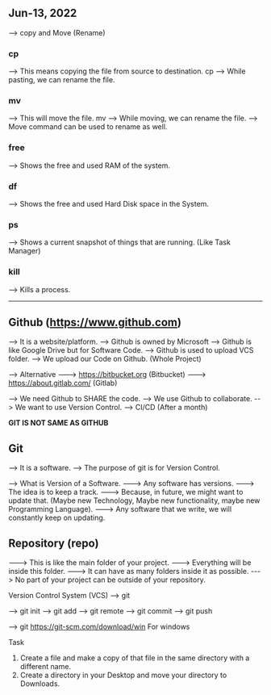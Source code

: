 ## Jun-13, 2022

--> copy and Move (Rename)

### cp <copy>
--> This means copying the file from source to destination.
cp <source> <destination>
--> While pasting, we can rename the file.


### mv <move>
--> This will move the file.
mv <src> <dest>
--> While moving, we can rename the file.
--> Move command can be used to rename as well.

### free
--> Shows the free and used RAM of the system.

### df
--> Shows the free and used Hard Disk space in the System.

### ps
--> Shows a current snapshot of things that are running. (Like Task Manager)

### kill
--> Kills a process.



---

## Github (https://www.github.com)

--> It is a website/platform.
--> Github is owned by Microsoft
--> Github is like Google Drive but for Software Code.
--> Github is used to upload VCS folder.
--> We upload our Code on Github. (Whole Project)

--> Alternative
---> https://bitbucket.org (Bitbucket)
---> https://about.gitlab.com/ (Gitlab)

--> We need Github to SHARE the code.
--> We use Github to collaborate.
--> We want to use Version Control.
--> CI/CD (After a month)


**GIT IS NOT SAME AS GITHUB**

## Git
--> It is a software.
--> The purpose of git is for Version Control.

--> What is Version of a Software.
---> Any software has versions.
---> The idea is to keep a track.
---> Because, in future, we might want to update that. (Maybe new Technology, Maybe new functionality, maybe new Programming Language).
---> Any software that we write, we will constantly keep on updating.


## Repository (repo)
---> This is like the main folder of your project.
---> Everything will be inside this folder.
---> It can have as many folders inside it as possible.
---> No part of your project can be outside of your repository.


Version Control System (VCS)
--> git

--> git init
--> git add
--> git remote
--> git commit
--> git push




--> git
https://git-scm.com/download/win For windows




Task
1. Create a file <any name> and make a copy of that file in the same directory with a different name.
2. Create a directory in your Desktop and move your directory to Downloads.